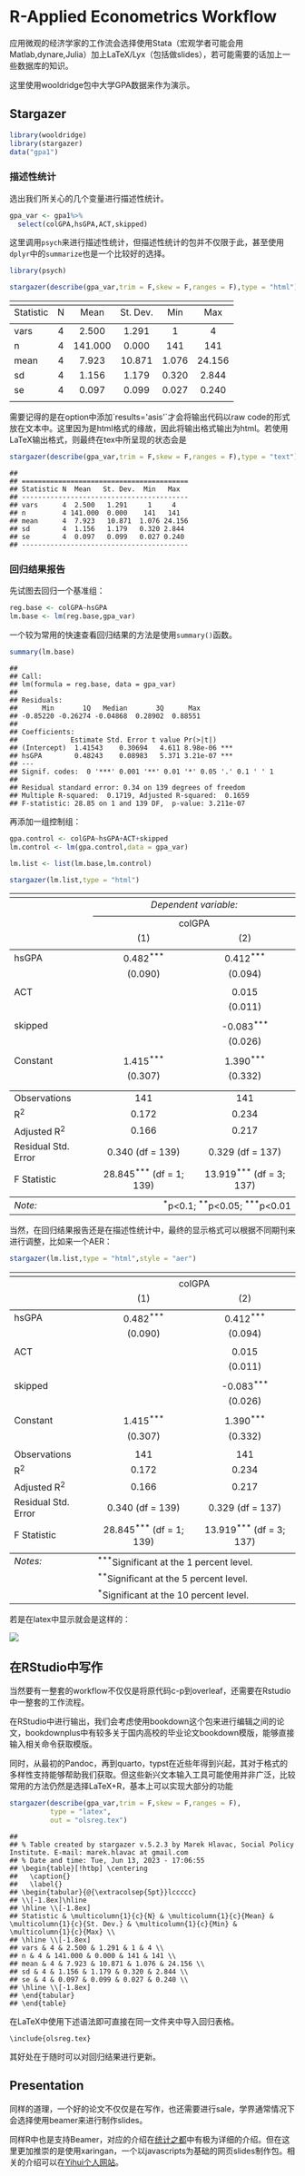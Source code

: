 # R-Applied Econometrics Workflow

应用微观的经济学家的工作流会选择使用Stata（宏观学者可能会用Matlab,dynare,Julia）加上LaTeX/Lyx（包括做slides），若可能需要的话加上一些数据库的知识。

这里使用wooldridge包中大学GPA数据来作为演示。

## Stargazer



```r
library(wooldridge)
library(stargazer)
data("gpa1")
```

### 描述性统计

选出我们所关心的几个变量进行描述性统计。


```r
gpa_var <- gpa1%>%
  select(colGPA,hsGPA,ACT,skipped)
```

这里调用`psych`来进行描述性统计，但描述性统计的包并不仅限于此，甚至使用`dplyr`中的`summarize`也是一个比较好的选择。


```r
library(psych)
```


```r
stargazer(describe(gpa_var,trim = F,skew = F,ranges = F),type = "html")
```


<table style="text-align:center"><tr><td colspan="6" style="border-bottom: 1px solid black"></td></tr><tr><td style="text-align:left">Statistic</td><td>N</td><td>Mean</td><td>St. Dev.</td><td>Min</td><td>Max</td></tr>
<tr><td colspan="6" style="border-bottom: 1px solid black"></td></tr><tr><td style="text-align:left">vars</td><td>4</td><td>2.500</td><td>1.291</td><td>1</td><td>4</td></tr>
<tr><td style="text-align:left">n</td><td>4</td><td>141.000</td><td>0.000</td><td>141</td><td>141</td></tr>
<tr><td style="text-align:left">mean</td><td>4</td><td>7.923</td><td>10.871</td><td>1.076</td><td>24.156</td></tr>
<tr><td style="text-align:left">sd</td><td>4</td><td>1.156</td><td>1.179</td><td>0.320</td><td>2.844</td></tr>
<tr><td style="text-align:left">se</td><td>4</td><td>0.097</td><td>0.099</td><td>0.027</td><td>0.240</td></tr>
<tr><td colspan="6" style="border-bottom: 1px solid black"></td></tr></table>
需要记得的是在option中添加`results='asis'`才会将输出代码以raw code的形式放在文本中。这里因为是html格式的缘故，因此将输出格式输出为html。若使用LaTeX输出格式，则最终在tex中所呈现的状态会是


```r
stargazer(describe(gpa_var,trim = F,skew = F,ranges = F),type = "text")
```

```
## 
## =========================================
## Statistic N  Mean   St. Dev.  Min   Max  
## -----------------------------------------
## vars      4  2.500   1.291     1     4   
## n         4 141.000  0.000    141   141  
## mean      4  7.923   10.871  1.076 24.156
## sd        4  1.156   1.179   0.320 2.844 
## se        4  0.097   0.099   0.027 0.240 
## -----------------------------------------
```









### 回归结果报告

先试图去回归一个基准组：


```r
reg.base <- colGPA~hsGPA
lm.base <- lm(reg.base,gpa_var)
```
一个较为常用的快速查看回归结果的方法是使用`summary()`函数。


```r
summary(lm.base)
```

```
## 
## Call:
## lm(formula = reg.base, data = gpa_var)
## 
## Residuals:
##      Min       1Q   Median       3Q      Max 
## -0.85220 -0.26274 -0.04868  0.28902  0.88551 
## 
## Coefficients:
##             Estimate Std. Error t value Pr(>|t|)    
## (Intercept)  1.41543    0.30694   4.611 8.98e-06 ***
## hsGPA        0.48243    0.08983   5.371 3.21e-07 ***
## ---
## Signif. codes:  0 '***' 0.001 '**' 0.01 '*' 0.05 '.' 0.1 ' ' 1
## 
## Residual standard error: 0.34 on 139 degrees of freedom
## Multiple R-squared:  0.1719,	Adjusted R-squared:  0.1659 
## F-statistic: 28.85 on 1 and 139 DF,  p-value: 3.211e-07
```

再添加一组控制组：


```r
gpa.control <- colGPA~hsGPA+ACT+skipped
lm.control <- lm(gpa.control,data = gpa_var)
```



```r
lm.list <- list(lm.base,lm.control)
```


```r
stargazer(lm.list,type = "html")
```


<table style="text-align:center"><tr><td colspan="3" style="border-bottom: 1px solid black"></td></tr><tr><td style="text-align:left"></td><td colspan="2"><em>Dependent variable:</em></td></tr>
<tr><td></td><td colspan="2" style="border-bottom: 1px solid black"></td></tr>
<tr><td style="text-align:left"></td><td colspan="2">colGPA</td></tr>
<tr><td style="text-align:left"></td><td>(1)</td><td>(2)</td></tr>
<tr><td colspan="3" style="border-bottom: 1px solid black"></td></tr><tr><td style="text-align:left">hsGPA</td><td>0.482<sup>***</sup></td><td>0.412<sup>***</sup></td></tr>
<tr><td style="text-align:left"></td><td>(0.090)</td><td>(0.094)</td></tr>
<tr><td style="text-align:left"></td><td></td><td></td></tr>
<tr><td style="text-align:left">ACT</td><td></td><td>0.015</td></tr>
<tr><td style="text-align:left"></td><td></td><td>(0.011)</td></tr>
<tr><td style="text-align:left"></td><td></td><td></td></tr>
<tr><td style="text-align:left">skipped</td><td></td><td>-0.083<sup>***</sup></td></tr>
<tr><td style="text-align:left"></td><td></td><td>(0.026)</td></tr>
<tr><td style="text-align:left"></td><td></td><td></td></tr>
<tr><td style="text-align:left">Constant</td><td>1.415<sup>***</sup></td><td>1.390<sup>***</sup></td></tr>
<tr><td style="text-align:left"></td><td>(0.307)</td><td>(0.332)</td></tr>
<tr><td style="text-align:left"></td><td></td><td></td></tr>
<tr><td colspan="3" style="border-bottom: 1px solid black"></td></tr><tr><td style="text-align:left">Observations</td><td>141</td><td>141</td></tr>
<tr><td style="text-align:left">R<sup>2</sup></td><td>0.172</td><td>0.234</td></tr>
<tr><td style="text-align:left">Adjusted R<sup>2</sup></td><td>0.166</td><td>0.217</td></tr>
<tr><td style="text-align:left">Residual Std. Error</td><td>0.340 (df = 139)</td><td>0.329 (df = 137)</td></tr>
<tr><td style="text-align:left">F Statistic</td><td>28.845<sup>***</sup> (df = 1; 139)</td><td>13.919<sup>***</sup> (df = 3; 137)</td></tr>
<tr><td colspan="3" style="border-bottom: 1px solid black"></td></tr><tr><td style="text-align:left"><em>Note:</em></td><td colspan="2" style="text-align:right"><sup>*</sup>p<0.1; <sup>**</sup>p<0.05; <sup>***</sup>p<0.01</td></tr>
</table>

当然，在回归结果报告还是在描述性统计中，最终的显示格式可以根据不同期刊来进行调整，比如来一个AER：


```r
stargazer(lm.list,type = "html",style = "aer")
```


<table style="text-align:center"><tr><td colspan="3" style="border-bottom: 1px solid black"></td></tr><tr><td style="text-align:left"></td><td colspan="2">colGPA</td></tr>
<tr><td style="text-align:left"></td><td>(1)</td><td>(2)</td></tr>
<tr><td colspan="3" style="border-bottom: 1px solid black"></td></tr><tr><td style="text-align:left">hsGPA</td><td>0.482<sup>***</sup></td><td>0.412<sup>***</sup></td></tr>
<tr><td style="text-align:left"></td><td>(0.090)</td><td>(0.094)</td></tr>
<tr><td style="text-align:left"></td><td></td><td></td></tr>
<tr><td style="text-align:left">ACT</td><td></td><td>0.015</td></tr>
<tr><td style="text-align:left"></td><td></td><td>(0.011)</td></tr>
<tr><td style="text-align:left"></td><td></td><td></td></tr>
<tr><td style="text-align:left">skipped</td><td></td><td>-0.083<sup>***</sup></td></tr>
<tr><td style="text-align:left"></td><td></td><td>(0.026)</td></tr>
<tr><td style="text-align:left"></td><td></td><td></td></tr>
<tr><td style="text-align:left">Constant</td><td>1.415<sup>***</sup></td><td>1.390<sup>***</sup></td></tr>
<tr><td style="text-align:left"></td><td>(0.307)</td><td>(0.332)</td></tr>
<tr><td style="text-align:left"></td><td></td><td></td></tr>
<tr><td style="text-align:left">Observations</td><td>141</td><td>141</td></tr>
<tr><td style="text-align:left">R<sup>2</sup></td><td>0.172</td><td>0.234</td></tr>
<tr><td style="text-align:left">Adjusted R<sup>2</sup></td><td>0.166</td><td>0.217</td></tr>
<tr><td style="text-align:left">Residual Std. Error</td><td>0.340 (df = 139)</td><td>0.329 (df = 137)</td></tr>
<tr><td style="text-align:left">F Statistic</td><td>28.845<sup>***</sup> (df = 1; 139)</td><td>13.919<sup>***</sup> (df = 3; 137)</td></tr>
<tr><td colspan="3" style="border-bottom: 1px solid black"></td></tr><tr><td style="text-align:left"><em>Notes:</em></td><td colspan="2" style="text-align:left"><sup>***</sup>Significant at the 1 percent level.</td></tr>
<tr><td style="text-align:left"></td><td colspan="2" style="text-align:left"><sup>**</sup>Significant at the 5 percent level.</td></tr>
<tr><td style="text-align:left"></td><td colspan="2" style="text-align:left"><sup>*</sup>Significant at the 10 percent level.</td></tr>
</table>

若是在latex中显示就会是这样的：

![](reg.png)



## 在RStudio中写作

当然要有一整套的workflow不仅仅是将原代码c-p到overleaf，还需要在Rstudio中一整套的工作流程。

在RStudio中进行输出，我们会考虑使用bookdown这个包来进行编辑之间的论文，bookdownplus中有较多关于国内高校的毕业论文bookdown模版，能够直接输入相关命令获取模版。

同时，从最初的Pandoc，再到quarto，typst在近些年得到兴起，其对于格式的多样性支持能够帮助我们获取。但这些新兴文本输入工具可能使用并非广泛，比较常用的方法仍然是选择LaTeX+R，基本上可以实现大部分的功能


```r
stargazer(describe(gpa_var,trim = F,skew = F,ranges = F),
          type = "latex",
          out = "olsreg.tex")
```

```
## 
## % Table created by stargazer v.5.2.3 by Marek Hlavac, Social Policy Institute. E-mail: marek.hlavac at gmail.com
## % Date and time: Tue, Jun 13, 2023 - 17:06:55
## \begin{table}[!htbp] \centering 
##   \caption{} 
##   \label{} 
## \begin{tabular}{@{\extracolsep{5pt}}lccccc} 
## \\[-1.8ex]\hline 
## \hline \\[-1.8ex] 
## Statistic & \multicolumn{1}{c}{N} & \multicolumn{1}{c}{Mean} & \multicolumn{1}{c}{St. Dev.} & \multicolumn{1}{c}{Min} & \multicolumn{1}{c}{Max} \\ 
## \hline \\[-1.8ex] 
## vars & 4 & 2.500 & 1.291 & 1 & 4 \\ 
## n & 4 & 141.000 & 0.000 & 141 & 141 \\ 
## mean & 4 & 7.923 & 10.871 & 1.076 & 24.156 \\ 
## sd & 4 & 1.156 & 1.179 & 0.320 & 2.844 \\ 
## se & 4 & 0.097 & 0.099 & 0.027 & 0.240 \\ 
## \hline \\[-1.8ex] 
## \end{tabular} 
## \end{table}
```

在LaTeX中使用下述语法即可直接在同一文件夹中导入回归表格。

```
\include{olsreg.tex}
```

其好处在于随时可以对回归结果进行更新。



## Presentation

同样的道理，一个好的论文不仅仅是在写作，也还需要进行sale，学界通常情况下会选择使用beamer来进行制作slides。

同样R中也是支持Beamer，对应的介绍在[统计之都](https://cosx.org/2022/08/beamer-not-down/)中有极为详细的介绍。但在这里更加推崇的是使用xaringan，一个以javascripts为基础的网页slides制作包。相关的介绍可以在[Yihui个人网站](https://slides.yihui.org/xaringan/zh-CN.html#5)。



